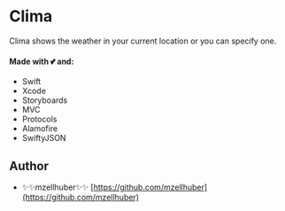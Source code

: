 # Clima

Clima shows the weather in your current location or you can specify one.

#### Made with 💕 and:
* Swift
* Xcode
* Storyboards
* MVC
* Protocols
* Alamofire
* SwiftyJSON


## Author

* ✨✨mzellhuber✨✨ [https://github.com/mzellhuber](https://github.com/mzellhuber)